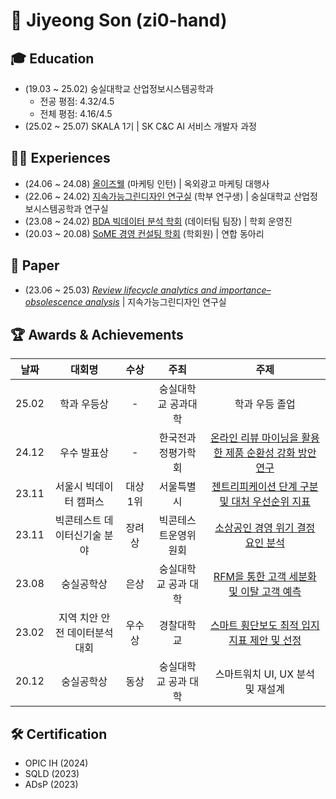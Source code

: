 # 👋 Jiyeong Son (zi0-hand)


## 🎓 Education
- (19.03 ~ 25.02) 숭실대학교 산업정보시스템공학과 
	- 전공 평점: 4.32/4.5
	- 전체 평점: 4.16/4.5
- (25.02 ~ 25.07) SKALA 1기 | SK C&C AI 서비스 개발자 과정 


## 🏃‍♂️ Experiences
- (24.06 ~ 24.08) [올이즈웰](https://alliswell.co.kr/) (마케팅 인턴) | 옥외광고 마케팅 대행사 
- (22.06 ~ 24.02) [지속가능그린디자인 연구실](https://www.sgdlab.net/) (학부 연구생) | 숭실대학교 산업정보시스템공학과 연구실 
- (23.08 ~ 24.02) [BDA 빅데이터 분석 학회](https://bdaprogram.oopy.io/) (데이터팀 팀장) | 학회 운영진 
- (20.03 ~ 20.08) [SoME 경영 컨설팅 학회](https://www.someofficial.com/) (학회원) | 연합 동아리 


## 📑 Paper
- (23.06 ~ 25.03) *[Review lifecycle analytics and importance–obsolescence analysis](https://www.sciencedirect.com/science/article/pii/S0969698925000840)* | 지속가능그린디자인 연구실


## 🏆 Awards & Achievements
|**날짜**|**대회명**|**수상**|**주최**|**주제**|
|:--:|:--:|:--:|:--:|:--:|
|25.02|학과 우등상|-|숭실대학교 공과대학|학과 우등 졸업
|24.12|우수 발표상|-|한국전과정평가학회|[온라인 리뷰 마이닝을 활용한 제품 순환성 강화 방안 연구](https://github.com/zi0-hand/sgdlab-product-circularity-research)
|23.11|서울시 빅데이터 캠퍼스|대상 1위|서울특별시|[젠트리피케이션 단계 구분 및 대처 우선순위 지표](https://github.com/zi0-hand/bigdata-seoul-competition)
|23.11|빅콘테스트 데이터신기술 분야|장려상|빅콘테스트운영위원회|[소상공인 경영 위기 결정 요인 분석](https://github.com/zi0-hand/bigcontest-competition)
|23.08|숭실공학상|은상|숭실대학교 공과 대학|[RFM을 통한 고객 세분화 및 이탈 고객 예측](https://github.com/zi0-hand/capstone-design-project)
|23.02|지역 치안 안전 데이터분석 대회|우수상|경찰대학교|[스마트 횡단보도 최적 입지 지표 제안 및 선정](https://github.com/zi0-hand/policing-big-data-competition)
|20.12|숭실공학상|동상|숭실대학교 공과 대학|스마트워치 UI, UX 분석 및 재설계



## 🛠️ Certification 
- OPIC IH (2024)
- SQLD (2023)
- ADsP (2023) 

